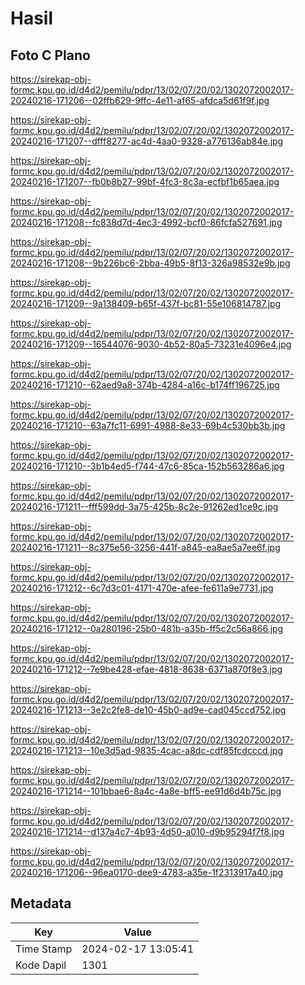 # Hasil

## Foto C Plano

https://sirekap-obj-formc.kpu.go.id/d4d2/pemilu/pdpr/13/02/07/20/02/1302072002017-20240216-171206--02ffb629-9ffc-4e11-af65-afdca5d61f9f.jpg

https://sirekap-obj-formc.kpu.go.id/d4d2/pemilu/pdpr/13/02/07/20/02/1302072002017-20240216-171207--dfff8277-ac4d-4aa0-9328-a776136ab84e.jpg

https://sirekap-obj-formc.kpu.go.id/d4d2/pemilu/pdpr/13/02/07/20/02/1302072002017-20240216-171207--fb0b8b27-99bf-4fc3-8c3a-ecfbf1b65aea.jpg

https://sirekap-obj-formc.kpu.go.id/d4d2/pemilu/pdpr/13/02/07/20/02/1302072002017-20240216-171208--fc838d7d-4ec3-4992-bcf0-86fcfa527691.jpg

https://sirekap-obj-formc.kpu.go.id/d4d2/pemilu/pdpr/13/02/07/20/02/1302072002017-20240216-171208--9b226bc6-2bba-49b5-8f13-326a98532e9b.jpg

https://sirekap-obj-formc.kpu.go.id/d4d2/pemilu/pdpr/13/02/07/20/02/1302072002017-20240216-171209--9a138409-b65f-437f-bc81-55e106814787.jpg

https://sirekap-obj-formc.kpu.go.id/d4d2/pemilu/pdpr/13/02/07/20/02/1302072002017-20240216-171209--16544076-9030-4b52-80a5-73231e4096e4.jpg

https://sirekap-obj-formc.kpu.go.id/d4d2/pemilu/pdpr/13/02/07/20/02/1302072002017-20240216-171210--62aed9a8-374b-4284-a16c-b174ff196725.jpg

https://sirekap-obj-formc.kpu.go.id/d4d2/pemilu/pdpr/13/02/07/20/02/1302072002017-20240216-171210--63a7fc11-6991-4988-8e33-69b4c530bb3b.jpg

https://sirekap-obj-formc.kpu.go.id/d4d2/pemilu/pdpr/13/02/07/20/02/1302072002017-20240216-171210--3b1b4ed5-f744-47c6-85ca-152b563286a6.jpg

https://sirekap-obj-formc.kpu.go.id/d4d2/pemilu/pdpr/13/02/07/20/02/1302072002017-20240216-171211--fff599dd-3a75-425b-8c2e-91262ed1ce9c.jpg

https://sirekap-obj-formc.kpu.go.id/d4d2/pemilu/pdpr/13/02/07/20/02/1302072002017-20240216-171211--8c375e56-3256-441f-a845-ea8ae5a7ee6f.jpg

https://sirekap-obj-formc.kpu.go.id/d4d2/pemilu/pdpr/13/02/07/20/02/1302072002017-20240216-171212--6c7d3c01-4171-470e-afee-fe611a9e7731.jpg

https://sirekap-obj-formc.kpu.go.id/d4d2/pemilu/pdpr/13/02/07/20/02/1302072002017-20240216-171212--0a280196-25b0-481b-a35b-ff5c2c56a866.jpg

https://sirekap-obj-formc.kpu.go.id/d4d2/pemilu/pdpr/13/02/07/20/02/1302072002017-20240216-171212--7e9be428-efae-4818-8638-6371a870f8e3.jpg

https://sirekap-obj-formc.kpu.go.id/d4d2/pemilu/pdpr/13/02/07/20/02/1302072002017-20240216-171213--3e2c2fe8-de10-45b0-ad9e-cad045ccd752.jpg

https://sirekap-obj-formc.kpu.go.id/d4d2/pemilu/pdpr/13/02/07/20/02/1302072002017-20240216-171213--10e3d5ad-9835-4cac-a8dc-cdf85fcdcccd.jpg

https://sirekap-obj-formc.kpu.go.id/d4d2/pemilu/pdpr/13/02/07/20/02/1302072002017-20240216-171214--101bbae6-8a4c-4a8e-bff5-ee91d6d4b75c.jpg

https://sirekap-obj-formc.kpu.go.id/d4d2/pemilu/pdpr/13/02/07/20/02/1302072002017-20240216-171214--d137a4c7-4b93-4d50-a010-d9b95294f7f8.jpg

https://sirekap-obj-formc.kpu.go.id/d4d2/pemilu/pdpr/13/02/07/20/02/1302072002017-20240216-171206--96ea0170-dee9-4783-a35e-1f2313917a40.jpg


## Metadata

| Key        | Value               |
| ---------- | ------------------- |
| Time Stamp | 2024-02-17 13:05:41 |
| Kode Dapil | 1301                |




